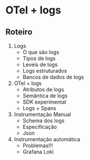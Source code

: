 # OTel + logs


## Roteiro

1. Logs
   - O que são logs
   - Tipos de logs
   - Leveis de logs
   - Logs estruturados
   - Bancos de dados de logs
2. OTel + logs
   - Atributos de logs
   - Semântica de logs
   - SDK experimental
   - Logs + Spans
3. Instrumentação Manual
   - Schema dos logs
   - Especificação
   - Json
4. Instrumentação automática
   - Problemas!!!
   - Grafana Loki
